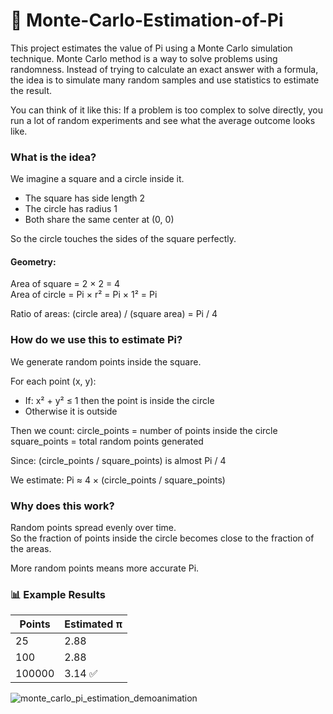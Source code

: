 # 🎯 Monte-Carlo-Estimation-of-Pi

This project estimates the value of Pi using a Monte Carlo simulation technique.
Monte Carlo method is a way to solve problems using randomness. Instead of trying to calculate an exact answer with a formula, the idea is to simulate many random samples and use statistics to estimate the result.

You can think of it like this:
If a problem is too complex to solve directly, you run a lot of random experiments and see what the average outcome looks like.

### What is the idea?

We imagine a square and a circle inside it.

- The square has side length 2
- The circle has radius 1
- Both share the same center at (0, 0)

So the circle touches the sides of the square perfectly.

#### Geometry:
Area of square = 2 × 2 = 4  
Area of circle = Pi × r² = Pi × 1² = Pi

Ratio of areas:
(circle area) / (square area) = Pi / 4

### How do we use this to estimate Pi?

We generate random points inside the square.

For each point (x, y):
- If: x² + y² ≤ 1 then the point is inside the circle
- Otherwise it is outside

Then we count:
circle_points = number of points inside the circle  
square_points = total random points generated

Since:
(circle_points / square_points) is almost Pi / 4

We estimate:
Pi ≈ 4 × (circle_points / square_points)

### Why does this work?

Random points spread evenly over time.  
So the fraction of points inside the circle becomes close to the fraction of the areas.

More random points means more accurate Pi.
### 📊 Example Results

| Points  | Estimated π |
|---------|-------------|
| 25      | 2.88       |
| 100     | 2.88       |
| 100000   | 3.14 ✅      |



![monte_carlo_pi_estimation_demoanimation](https://github.com/user-attachments/assets/1d672a96-810c-45a8-9718-fe9427e7ae61)

